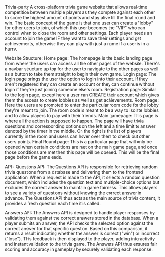 Trivia-party
A cross-platform trivia game website that allows real-time competition between multiple players as they compete against each other to score the highest amount of points and stay alive till the final round and win. The basic concept of the game is that one user can create a "lobby" for other users to join, of which this user becomes the "VIP" who can control when to close the room and other settings. Each player needs an account to join the game IF they want to save their settings and get achievements, otherwise they can play with just a name if a user is in a hurry.

Website Structure:
Home page: The homepage is the basic landing page from where the users can access all the other pages of the website. There's a navbar structure up top for the user to navigate to the other pages as well as a button to take them straight to begin their own game.
Login page: The login page brings the user the option to login into their account. If they aren't registered they can create an account or they can continue without login if they're just joining someone else's room.
Registration page: Similar to the login page, except here a user can CREATE their account which gives them the access to create lobbies as well as get achievements.
Room page: Here the users are prompted to enter the particular room code for the lobby they're meant to join. The room code is meant to be a way to isolate lobbies and to allow players to play with their friends.
Main gamepage: This page is where all the action is supposed to happen. The page will have trivia questions and corresponding options on the left and a time limit to answer denoted by the timer in the middle. On the right is the list of players currently in the room and users can hover over them to check out other users points.
Final Round page: This is a particular page that will only be opened when certain conditions are met on the main game page, and once those conditions are met then this page will be opened. This will be the final page before the game ends.

API :
Questions API:
The Questions API is responsible for retrieving random trivia questions from a database and delivering them to the frontend application. When a request is made to the API, it selects a random question document, which includes the question text and multiple-choice options but excludes the correct answer to maintain game fairness. This allows players to see a variety of questions without knowing the correct answer in advance. The Questions API thus acts as the main source of trivia content, it provides a fresh question each time it is called.

Answers API:
The Answers API is designed to handle player responses by validating them against the correct answers stored in the database. When a player submits an answer, the API checks the selected option against the correct answer for that specific question. Based on this comparison, it returns a result indicating whether the answer is correct ("win") or incorrect ("lose"). This feedback is then displayed to the player, adding interactivity and instant validation to the trivia game. The Answers API thus ensures fair scoring and accuracy in gameplay by securely validating each response.






